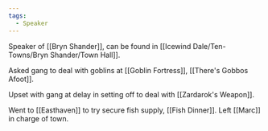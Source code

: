 ```yaml
---
tags:
  - Speaker
---
```


Speaker of [[Bryn Shander]], can be found in [[Icewind Dale/Ten-Towns/Bryn Shander/Town Hall]].

Asked gang to deal with goblins at [[Goblin Fortress]], [[There's Gobbos Afoot]].

Upset with gang at delay in setting off to deal with [[Zardarok's Weapon]].

Went to [[Easthaven]] to try secure fish supply, [[Fish Dinner]]. Left [[Marc]] in charge of town.